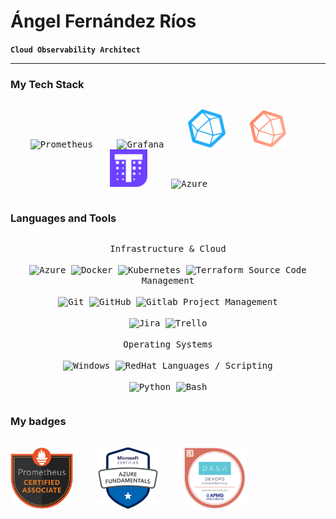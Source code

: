 # Ángel Fernández Ríos

**`Cloud Observability Architect`**

---

### My Tech Stack
<div>
  <p style="display: inline-block;" align="center">
    <kbd>
        <img alt="Prometheus" style="padding-right:30px;" width="60px" src="https://cdn.jsdelivr.net/gh/devicons/devicon/icons/prometheus/prometheus-original.svg"/>
        <img alt="Grafana" style="padding-right:30px;" width="60px" src="https://cdn.jsdelivr.net/gh/devicons/devicon/icons/grafana/grafana-original.svg"/>
        <img alt="InfluxDB" style="padding-right:30px;" width="60px" src="InfluxDB.png"/>
        <img alt="Telegraf" style="padding-right:30px;" width="60px" src="Telegraf.png"/>
        <img alt="Thanos" style="padding-right:30px;" width="60px" src="Thanos.png"/>
        <img alt="Azure" style="padding-right:30px;" width="60px" src="https://cdn.jsdelivr.net/gh/devicons/devicon/icons/azure/azure-original.svg"/>
    </kbd>
  </p>
</div>

### Languages and Tools
<div>
  <p style="display: inline-block;" align="center">
    <kbd>
      <kbd>Infrastructure & Cloud</kbd>
      <br>
      <br>
        <img alt="Azure" width="30px" src="https://cdn.jsdelivr.net/gh/devicons/devicon/icons/azure/azure-original.svg"/>
        <img alt="Docker" width="30px" src="https://cdn.jsdelivr.net/gh/devicons/devicon/icons/docker/docker-plain.svg"/>
        <img alt="Kubernetes" width="30px" src="https://cdn.jsdelivr.net/gh/devicons/devicon/icons/kubernetes/kubernetes-plain.svg"/>
        <img alt="Terraform" width="30px" src="https://cdn.jsdelivr.net/gh/devicons/devicon/icons/terraform/terraform-original.svg"/>
    </kbd>
    <kbd>
      <kbd>Source Code Management</kbd>
      <br>
      <br>
        <img alt="Git" width="30px" src="https://cdn.jsdelivr.net/gh/devicons/devicon/icons/git/git-original.svg"/>
        <img alt="GitHub" width="30px" src="https://cdn.jsdelivr.net/gh/devicons/devicon/icons/github/github-original.svg"/>
        <img alt="Gitlab" width="30px" src="https://cdn.jsdelivr.net/gh/devicons/devicon/icons/gitlab/gitlab-original.svg"/>
    </kbd>
    <kbd>
      <kbd>Project Management</kbd>
      <br>
      <br>
        <img alt="Jira" width="30px" src="https://cdn.jsdelivr.net/gh/devicons/devicon/icons/jira/jira-original.svg"/>
        <img alt="Trello" width="30px" src="https://cdn.jsdelivr.net/gh/devicons/devicon/icons/trello/trello-plain.svg"/>
    </kbd>
    <br>
    <br>
    <kbd>
      <kbd>Operating Systems</kbd>
      <br>
      <br>
        <img alt="Windows" width="30px" src="https://cdn.jsdelivr.net/gh/devicons/devicon/icons/windows8/windows8-original.svg"/>
        <img alt="RedHat" width="30px" src="https://cdn.jsdelivr.net/gh/devicons/devicon/icons/redhat/redhat-original.svg"/>
    </kbd>
    <kbd>
      <kbd>Languages / Scripting</kbd>
      <br>
      <br>
        <img alt="Python" width="30px" src="https://cdn.jsdelivr.net/gh/devicons/devicon/icons/python/python-original.svg"/>
        <img alt="Bash" width="30px" src="https://cdn.jsdelivr.net/gh/devicons/devicon/icons/bash/bash-original.svg"/>
    </kbd>
  </p>
</div>

### My badges
<div>
  <p style="display: inline-block;" align="center">
    <kbd>
        <img alt="Prometheus Certified Associate" style="padding-right:30px;" width="100px" src="PCA.png"/>
        <img alt="AZ-900" style="padding-right:30px;" width="100px" src="AZ_900.png"/>
        <img alt="DevOps" style="padding-right:30px;" width="100px" src="DevOps.png"/>
    </kbd>
  </p>
</div>